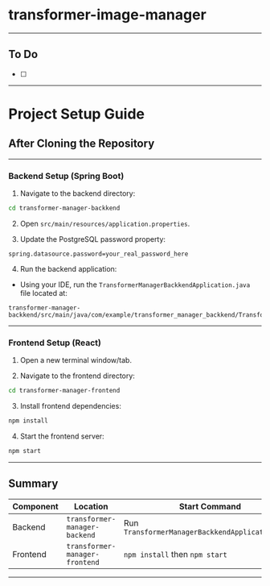# transformer-image-manager

---

## To Do

- [ ]

---

# Project Setup Guide

## After Cloning the Repository

---

### Backend Setup (Spring Boot)

1. Navigate to the backend directory:

```bash
cd transformer-manager-backkend
```

2. Open `src/main/resources/application.properties`.

3. Update the PostgreSQL password property:

```properties
spring.datasource.password=your_real_password_here
```

4. Run the backend application:

- Using your IDE, run the `TransformerManagerBackkendApplication.java` file located at:

```
transformer-manager-backkend/src/main/java/com/example/transformer_manager_backkend/TransformerManagerBackkendApplication.java
```

---

### Frontend Setup (React)

1. Open a new terminal window/tab.

2. Navigate to the frontend directory:

```bash
cd transformer-manager-frontend
```

3. Install frontend dependencies:

```bash
npm install
```

4. Start the frontend server:

```bash
npm start
```

---

## Summary

| Component | Location                       | Start Command                                    |
| --------- | ------------------------------ | ------------------------------------------------ |
| Backend   | `transformer-manager-backend`  | Run `TransformerManagerBackkendApplication.java` |
| Frontend  | `transformer-manager-frontend` | `npm install` then `npm start`                   |

---
